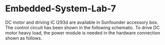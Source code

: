 # Embedded-System-Lab-7
DC motor and driving IC l293d are available in Sunfounder accessory box. The control circuit has been shown in the following schematic. To drive DC motor heavy load, the power module is needed in the hardware connection shown as follows.
